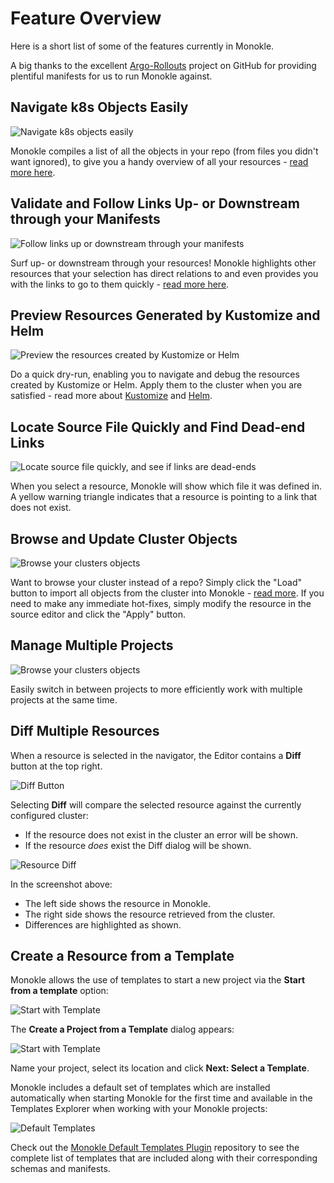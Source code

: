 # Feature Overview

Here is a short list of some of the features currently in Monokle.

A big thanks to the excellent [Argo-Rollouts](https://github.com/argoproj/argo-rollouts/) project on GitHub for
providing plentiful manifests for us to run Monokle against.

## **Navigate k8s Objects Easily**

![Navigate k8s objects easily](img/navigator-1.6.0.gif)

Monokle compiles a list of all the objects in your repo (from files you didn't want ignored), to give you a handy
overview of all your resources - [read more here](resource-navigation.md).

## **Validate and Follow Links Up- or Downstream through your Manifests**

![Follow links up or downstream through your manifests](img/upstream-downstream-1.6.0.gif)

Surf up- or downstream through your resources! Monokle highlights other resources that your selection has direct
relations to and even provides you with the links to go to them quickly - [read more here](resource-navigation.md).

## **Preview Resources Generated by Kustomize and Helm**

![Preview the resources created by Kustomize or Helm](img/kustomization-1.5.0.gif)

Do a quick dry-run, enabling you to navigate and debug the resources created by Kustomize or Helm. Apply them to
the cluster when you are satisfied - read more about [Kustomize](kustomize.md) and [Helm](helm.md).

## **Locate Source File Quickly and Find Dead-end Links**

![Locate source file quickly, and see if links are dead-ends](img/find-file-and-dead-links-1.5.0.gif)

When you select a resource, Monokle will show which file it was defined in. A yellow warning triangle indicates that a resource is pointing to a link that does not exist.

## **Browse and Update Cluster Objects**

![Browse your clusters objects](img/cluster-objects-1.5.0.gif)

Want to browse your cluster instead of a repo? Simply click the "Load" button to import all objects from
the cluster into Monokle - [read more](cluster-integration.md). If you need to make any immediate hot-fixes, simply modify
the resource in the source editor and click the "Apply" button.

## **Manage Multiple Projects**

![Browse your clusters objects](img/manage-multiple-projects-1.6.0.gif)

Easily switch in between projects to more efficiently work with multiple projects at the same time.

## **Diff Multiple Resources**

When a resource is selected in the navigator, the Editor contains a **Diff** button at the top right.

![Diff Button](img/diff-button-1.5.0.png)

Selecting **Diff** will compare the selected resource against the currently configured cluster:

  - If the resource does not exist in the cluster an error will be shown.
  - If the resource _does_ exist the Diff dialog will be shown.

![Resource Diff](img/diff-tble-8-1.5.0.png)

In the screenshot above:

- The left side shows the resource in Monokle.
- The right side shows the resource retrieved from the cluster.
- Differences are highlighted as shown.


## **Create a Resource from a Template**

Monokle allows the use of templates to start a new project via the **Start from a template** option:

![Start with Template](img/start-with-template-1.6.0.png)

The **Create a Project from a Template** dialog appears:

![Start with Template](img/name-project-1.6.0.png)

Name your project, select its location and click **Next: Select a Template**.

Monokle includes a default set of templates which are installed automatically when starting Monokle
for the first time and available in the Templates Explorer when working with your Monokle projects:

![Default Templates](img/template-selection-1.6.0.png)

Check out the [Monokle Default Templates Plugin](https://github.com/kubeshop/monokle-default-templates-plugin) repository to 
see the complete list of templates that are included along with their corresponding schemas and manifests.







